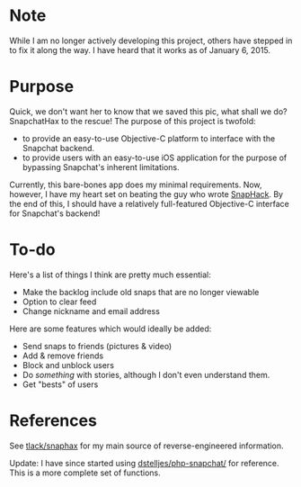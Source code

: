 # Note

While I am no longer actively developing this project, others have stepped in to fix it along the way. I have heard that it works as of January 6, 2015.

# Purpose

Quick, we don't want her to know that we saved this pic, what shall we do? SnapchatHax to the rescue! The purpose of this project is twofold:

* to provide an easy-to-use Objective-C platform to interface with the Snapchat backend.
* to provide users with an easy-to-use iOS application for the purpose of bypassing Snapchat's inherent limitations.

Currently, this bare-bones app does my minimal requirements. Now, however, I have my heart set on beating the guy who wrote [SnapHack](https://itunes.apple.com/us/app/snaphack-pro-for-snapchat/id716560946?mt=8&ign-mpt=uo%3D4). By the end of this, I should have a relatively full-featured Objective-C interface for Snapchat's backend!


# To-do

Here's a list of things I think are pretty much essential:

* Make the backlog include old snaps that are no longer viewable
* Option to clear feed
* Change nickname and email address

Here are some features which would ideally be added:

* Send snaps to friends (pictures & video)
* Add & remove friends
* Block and unblock users
* Do *something* with stories, although I don't even understand them.
* Get "bests" of users

# References

See [tlack/snaphax](https://github.com/tlack/snaphax) for my main source of reverse-engineered information.

Update: I have since started using [dstelljes/php-snapchat/](https://github.com/dstelljes/php-snapchat/) for reference. This is a more complete set of functions.
